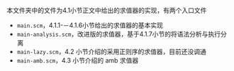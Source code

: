 本文件夹中的文件为4.1小节正文中给出的求值器的实现，有两个入口文件

- `main.scm`，4.1.1-－4.1.6小节给出的求值器的基本实现
- `main-analysis.scm`，改进版的求值器，基于4.1.7小节的将语法分析与执行分离
- `main-lazy.scm`，4.2 小节介绍的采用正则序的求值器，目前还没调通
- `main-amb.scm`，4.3 小节介绍的 amb 求值器
